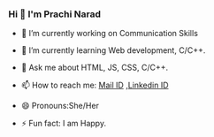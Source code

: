 ### Hi 👋 I'm Prachi Narad

- 🔭 I’m currently working on Communication Skills
 
- 🌱 I’m currently learning Web development, C/C++.
<!-- - 👯 I’m looking to collaborate on ...
- 🤔 I’m looking for help with ... -->
- 💬 Ask me about HTML, JS, CSS, C/C++.

- 📫 How to reach me: [Mail ID](prachinarad555@gmail.com) ,[Linkedin ID](www.linkedin.com/in/prachi-narad-64881220a)

- 😄 Pronouns:She/Her

- ⚡ Fun fact: I am Happy.

